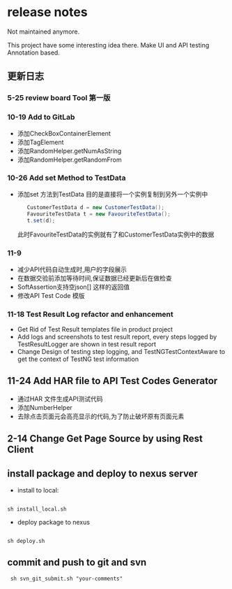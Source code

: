 # release notes

Not maintained anymore. 

This project have some interesting idea there. Make UI and API testing
Annotation based.


## 更新日志

### 5-25 review board Tool 第一版

### 10-19 Add to GitLab
- 添加CheckBoxContainerElement
- 添加TagElement
- 添加RandomHelper.getNumAsString
- 添加RandomHelper.getRandomFrom

### 10-26 Add set Method to TestData 

- 添加set 方法到TestData
  目的是直接将一个实例复制到另外一个实例中
  
  ```java
     CustomerTestData d = new CustomerTestData();
     FavouriteTestData t = new FavouriteTestData();
     t.set(d);
  ```
  
  此时FavouriteTestData的实例就有了和CustomerTestData实例中的数据

### 11-9 

- 减少API代码自动生成时,用户的字段展示
- 在数据交验前添加等待时间,保证数据已经更新后在做检查
- SoftAssertion支持空json[] 这样的返回值
- 修改API Test Code 模版


### 11-18 Test Result Log refactor and enhancement

- Get Rid of Test Result templates file in product project
- Add logs and screenshots to test result report, every steps logged by TestResultLogger are shown in test result report
- Change Design of testing step logging, and TestNGTestContextAware to get the context of TestNG test information

## 11-24 Add HAR file to API Test Codes Generator
- 通过HAR 文件生成API测试代码
- 添加NumberHelper
- 去除点击页面元会高亮显示的代码,为了防止破坏原有页面元素

## 2-14 Change Get Page Source by using Rest Client

## install package and deploy to nexus server

- install to local:

```shell

sh install_local.sh

```

- deploy package to nexus

```shell

sh deploy.sh

```

## commit and push to git and svn

```shell
 sh svn_git_submit.sh "your-comments"
```


